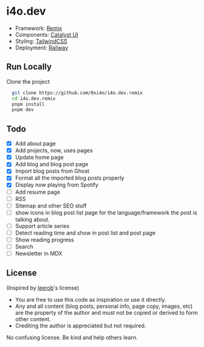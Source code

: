 # i4o.dev

-   Framework: [Remix](https://remix.run/)
-   Components: [Catalyst UI](https://catalyst.i4o.dev/)
-   Styling: [TailwindCSS](https://tailwindcss.com/)
-   Deployment: [Railway](https://vercel.com/)

## Run Locally

Clone the project

```bash
  git clone https://github.com/0xi4o/i4o.dev.remix
  cd i4o.dev.remix
  pnpm install
  pnpm dev
```

## Todo

-   [x] Add about page
-   [x] Add projects, now, uses pages
-   [x] Update home page
-   [x] Add blog and blog post page
-   [x] Import blog posts from Ghost
-   [x] Format all the imported blog posts properly
-   [x] Display now playing from Spotify
-   [ ] Add resume page
-   [ ] RSS
-   [ ] Sitemap and other SEO stuff
-   [ ] show icons in blog post list page for the language/framework the post is talking about.
-   [ ] Support article series
-   [ ] Detect reading time and show in post list and post page
-   [ ] Show reading progress
-   [ ] Search
-   [ ] Newsletter in MDX

## License

(Inspired by [leerob](https://github.com/leerob/leerob.io/blob/main/LICENSE.txt)'s license)

-   You are free to use this code as inspiration or use it directly.
-   Any and all content (blog posts, personal info, page copy, images, etc) are the property of the author and must not be copied or derived to form other content.
-   Crediting the author is appreciated but not required.

No confusing license. Be kind and help others learn.
